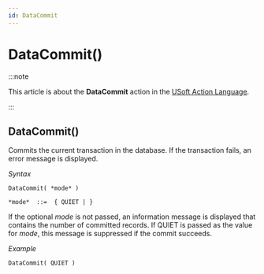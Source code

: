 ```yaml
---
id: DataCommit
---
```


# DataCommit()




:::note

This article is about the **DataCommit** action in the [USoft Action Language](/docs/Task_flow/Action_Language_reference/USoft_Action_Language.md).

:::

## **DataCommit()**

Commits the current transaction in the database. If the transaction fails, an error message is displayed.

*Syntax*

```
DataCommit( *mode* )

*mode*  ::=  { QUIET | }
```

If the optional *mode* is not passed, an information message is displayed that contains the number of committed records. If QUIET is passed as the value for *mode*, this message is suppressed if the commit succeeds.

*Example*

```
DataCommit( QUIET )
```

 